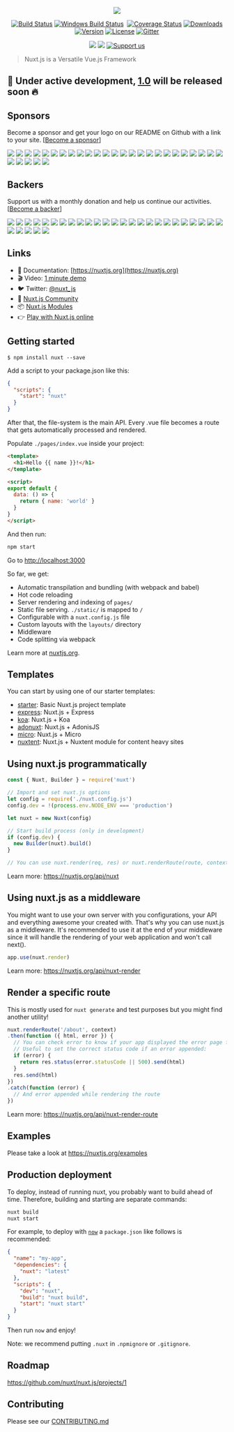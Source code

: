 <p align="center"><img align="center" src="http://imgur.com/V4LtoII.png"/></p>
<p align="center">
  <a href="https://travis-ci.org/nuxt/nuxt.js"><img src="https://img.shields.io/travis/nuxt/nuxt.js/master.svg" alt="Build Status"></a>
  <a href="https://ci.appveyor.com/project/Atinux/nuxt-js"><img src="https://ci.appveyor.com/api/projects/status/gwab06obc6srx9g4?svg=true" alt="Windows Build Status"></a>
  <a href="https://codecov.io/gh/nuxt/nuxt.js"><img src="https://img.shields.io/codecov/c/github/nuxt/nuxt.js/master.svg" alt="Coverage Status"></a>
  <a href="https://www.npmjs.com/package/nuxt"><img src="https://img.shields.io/npm/dm/nuxt.svg" alt="Downloads"></a>
  <a href="https://www.npmjs.com/package/nuxt"><img src="https://img.shields.io/npm/v/nuxt.svg" alt="Version"></a>
  <a href="https://www.npmjs.com/package/nuxt"><img src="https://img.shields.io/npm/l/nuxt.svg" alt="License"></a>
  <a href="https://gitter.im/nuxt/nuxt.js"><img src="https://img.shields.io/badge/GITTER-join%20chat-green.svg" alt="Gitter"></a>
 </p>
 <p align="center">
  <a href="#backers" alt="sponsors on Open Collective"><img src="https://opencollective.com/nuxtjs/backers/badge.svg" /></a>
  <a href="#sponsors" alt="Sponsors on Open Collective"><img src="https://opencollective.com/nuxtjs/sponsors/badge.svg" /></a>
  <a href="https://opencollective.com/nuxtjs"><img src="https://img.shields.io/badge/Support%20us-Open%20Collective-41B883.svg" alt="Support us"></a>

</p>

> Nuxt.js is a Versatile Vue.js Framework

## 🚧 Under active development, [1.0](https://github.com/nuxt/nuxt.js/projects/1) will be released soon :fire:

## Sponsors

Become a sponsor and get your logo on our README on Github with a link to your site. [[Become a sponsor](https://opencollective.com/nuxtjs#sponsor)]

<p>
<a href="https://opencollective.com/nuxtjs/sponsor/0/website" target="_blank" rel="noopener noreferrer"><img src="https://opencollective.com/nuxtjs/sponsor/0/avatar.svg"></a>
<a href="https://opencollective.com/nuxtjs/sponsor/1/website" target="_blank" rel="noopener noreferrer"><img src="https://opencollective.com/nuxtjs/sponsor/1/avatar.svg"></a>
<a href="https://opencollective.com/nuxtjs/sponsor/2/website" target="_blank" rel="noopener noreferrer"><img src="https://opencollective.com/nuxtjs/sponsor/2/avatar.svg"></a>
<a href="https://opencollective.com/nuxtjs/sponsor/3/website" target="_blank" rel="noopener noreferrer"><img src="https://opencollective.com/nuxtjs/sponsor/3/avatar.svg"></a>
<a href="https://opencollective.com/nuxtjs/sponsor/4/website" target="_blank" rel="noopener noreferrer"><img src="https://opencollective.com/nuxtjs/sponsor/4/avatar.svg"></a>
<a href="https://opencollective.com/nuxtjs/sponsor/5/website" target="_blank" rel="noopener noreferrer"><img src="https://opencollective.com/nuxtjs/sponsor/5/avatar.svg"></a>
<a href="https://opencollective.com/nuxtjs/sponsor/6/website" target="_blank" rel="noopener noreferrer"><img src="https://opencollective.com/nuxtjs/sponsor/6/avatar.svg"></a>
<a href="https://opencollective.com/nuxtjs/sponsor/7/website" target="_blank" rel="noopener noreferrer"><img src="https://opencollective.com/nuxtjs/sponsor/7/avatar.svg"></a>
<a href="https://opencollective.com/nuxtjs/sponsor/8/website" target="_blank" rel="noopener noreferrer"><img src="https://opencollective.com/nuxtjs/sponsor/8/avatar.svg"></a>
<a href="https://opencollective.com/nuxtjs/sponsor/9/website" target="_blank" rel="noopener noreferrer"><img src="https://opencollective.com/nuxtjs/sponsor/9/avatar.svg"></a>
<a href="https://opencollective.com/nuxtjs/sponsor/10/website" target="_blank" rel="noopener noreferrer"><img src="https://opencollective.com/nuxtjs/sponsor/10/avatar.svg"></a>
<a href="https://opencollective.com/nuxtjs/sponsor/11/website" target="_blank" rel="noopener noreferrer"><img src="https://opencollective.com/nuxtjs/sponsor/11/avatar.svg"></a>
<a href="https://opencollective.com/nuxtjs/sponsor/12/website" target="_blank" rel="noopener noreferrer"><img src="https://opencollective.com/nuxtjs/sponsor/12/avatar.svg"></a>
<a href="https://opencollective.com/nuxtjs/sponsor/13/website" target="_blank" rel="noopener noreferrer"><img src="https://opencollective.com/nuxtjs/sponsor/13/avatar.svg"></a>
<a href="https://opencollective.com/nuxtjs/sponsor/14/website" target="_blank" rel="noopener noreferrer"><img src="https://opencollective.com/nuxtjs/sponsor/14/avatar.svg"></a>
<a href="https://opencollective.com/nuxtjs/sponsor/15/website" target="_blank" rel="noopener noreferrer"><img src="https://opencollective.com/nuxtjs/sponsor/15/avatar.svg"></a>
<a href="https://opencollective.com/nuxtjs/sponsor/16/website" target="_blank" rel="noopener noreferrer"><img src="https://opencollective.com/nuxtjs/sponsor/16/avatar.svg"></a>
<a href="https://opencollective.com/nuxtjs/sponsor/17/website" target="_blank" rel="noopener noreferrer"><img src="https://opencollective.com/nuxtjs/sponsor/17/avatar.svg"></a>
<a href="https://opencollective.com/nuxtjs/sponsor/18/website" target="_blank" rel="noopener noreferrer"><img src="https://opencollective.com/nuxtjs/sponsor/18/avatar.svg"></a>
<a href="https://opencollective.com/nuxtjs/sponsor/19/website" target="_blank" rel="noopener noreferrer"><img src="https://opencollective.com/nuxtjs/sponsor/19/avatar.svg"></a>
<a href="https://opencollective.com/nuxtjs/sponsor/20/website" target="_blank" rel="noopener noreferrer"><img src="https://opencollective.com/nuxtjs/sponsor/20/avatar.svg"></a>
<a href="https://opencollective.com/nuxtjs/sponsor/21/website" target="_blank" rel="noopener noreferrer"><img src="https://opencollective.com/nuxtjs/sponsor/21/avatar.svg"></a>
<a href="https://opencollective.com/nuxtjs/sponsor/22/website" target="_blank" rel="noopener noreferrer"><img src="https://opencollective.com/nuxtjs/sponsor/22/avatar.svg"></a>
<a href="https://opencollective.com/nuxtjs/sponsor/23/website" target="_blank" rel="noopener noreferrer"><img src="https://opencollective.com/nuxtjs/sponsor/23/avatar.svg"></a>
<a href="https://opencollective.com/nuxtjs/sponsor/24/website" target="_blank" rel="noopener noreferrer"><img src="https://opencollective.com/nuxtjs/sponsor/24/avatar.svg"></a>
<a href="https://opencollective.com/nuxtjs/sponsor/25/website" target="_blank" rel="noopener noreferrer"><img src="https://opencollective.com/nuxtjs/sponsor/25/avatar.svg"></a>
<a href="https://opencollective.com/nuxtjs/sponsor/26/website" target="_blank" rel="noopener noreferrer"><img src="https://opencollective.com/nuxtjs/sponsor/26/avatar.svg"></a>
<a href="https://opencollective.com/nuxtjs/sponsor/27/website" target="_blank" rel="noopener noreferrer"><img src="https://opencollective.com/nuxtjs/sponsor/27/avatar.svg"></a>
<a href="https://opencollective.com/nuxtjs/sponsor/28/website" target="_blank" rel="noopener noreferrer"><img src="https://opencollective.com/nuxtjs/sponsor/28/avatar.svg"></a>
<a href="https://opencollective.com/nuxtjs/sponsor/29/website" target="_blank" rel="noopener noreferrer"><img src="https://opencollective.com/nuxtjs/sponsor/29/avatar.svg"></a>
</p>

## Backers

Support us with a monthly donation and help us continue our activities. [[Become a backer](https://opencollective.com/nuxtjs#backer)]

<p>
<a href="https://opencollective.com/nuxtjs/backer/0/website" target="_blank" rel="noopener noreferrer"><img src="https://opencollective.com/nuxtjs/backer/0/avatar.svg"></a>
<a href="https://opencollective.com/nuxtjs/backer/1/website" target="_blank" rel="noopener noreferrer"><img src="https://opencollective.com/nuxtjs/backer/1/avatar.svg"></a>
<a href="https://opencollective.com/nuxtjs/backer/2/website" target="_blank" rel="noopener noreferrer"><img src="https://opencollective.com/nuxtjs/backer/2/avatar.svg"></a>
<a href="https://opencollective.com/nuxtjs/backer/3/website" target="_blank" rel="noopener noreferrer"><img src="https://opencollective.com/nuxtjs/backer/3/avatar.svg"></a>
<a href="https://opencollective.com/nuxtjs/backer/4/website" target="_blank" rel="noopener noreferrer"><img src="https://opencollective.com/nuxtjs/backer/4/avatar.svg"></a>
<a href="https://opencollective.com/nuxtjs/backer/5/website" target="_blank" rel="noopener noreferrer"><img src="https://opencollective.com/nuxtjs/backer/5/avatar.svg"></a>
<a href="https://opencollective.com/nuxtjs/backer/6/website" target="_blank" rel="noopener noreferrer"><img src="https://opencollective.com/nuxtjs/backer/6/avatar.svg"></a>
<a href="https://opencollective.com/nuxtjs/backer/7/website" target="_blank" rel="noopener noreferrer"><img src="https://opencollective.com/nuxtjs/backer/7/avatar.svg"></a>
<a href="https://opencollective.com/nuxtjs/backer/8/website" target="_blank" rel="noopener noreferrer"><img src="https://opencollective.com/nuxtjs/backer/8/avatar.svg"></a>
<a href="https://opencollective.com/nuxtjs/backer/9/website" target="_blank" rel="noopener noreferrer"><img src="https://opencollective.com/nuxtjs/backer/9/avatar.svg"></a>
<a href="https://opencollective.com/nuxtjs/backer/10/website" target="_blank" rel="noopener noreferrer"><img src="https://opencollective.com/nuxtjs/backer/10/avatar.svg"></a>
<a href="https://opencollective.com/nuxtjs/backer/11/website" target="_blank" rel="noopener noreferrer"><img src="https://opencollective.com/nuxtjs/backer/11/avatar.svg"></a>
<a href="https://opencollective.com/nuxtjs/backer/12/website" target="_blank" rel="noopener noreferrer"><img src="https://opencollective.com/nuxtjs/backer/12/avatar.svg"></a>
<a href="https://opencollective.com/nuxtjs/backer/13/website" target="_blank" rel="noopener noreferrer"><img src="https://opencollective.com/nuxtjs/backer/13/avatar.svg"></a>
<a href="https://opencollective.com/nuxtjs/backer/14/website" target="_blank" rel="noopener noreferrer"><img src="https://opencollective.com/nuxtjs/backer/14/avatar.svg"></a>
<a href="https://opencollective.com/nuxtjs/backer/15/website" target="_blank" rel="noopener noreferrer"><img src="https://opencollective.com/nuxtjs/backer/15/avatar.svg"></a>
<a href="https://opencollective.com/nuxtjs/backer/16/website" target="_blank" rel="noopener noreferrer"><img src="https://opencollective.com/nuxtjs/backer/16/avatar.svg"></a>
<a href="https://opencollective.com/nuxtjs/backer/17/website" target="_blank" rel="noopener noreferrer"><img src="https://opencollective.com/nuxtjs/backer/17/avatar.svg"></a>
<a href="https://opencollective.com/nuxtjs/backer/18/website" target="_blank" rel="noopener noreferrer"><img src="https://opencollective.com/nuxtjs/backer/18/avatar.svg"></a>
<a href="https://opencollective.com/nuxtjs/backer/19/website" target="_blank" rel="noopener noreferrer"><img src="https://opencollective.com/nuxtjs/backer/19/avatar.svg"></a>
<a href="https://opencollective.com/nuxtjs/backer/20/website" target="_blank" rel="noopener noreferrer"><img src="https://opencollective.com/nuxtjs/backer/20/avatar.svg"></a>
<a href="https://opencollective.com/nuxtjs/backer/21/website" target="_blank" rel="noopener noreferrer"><img src="https://opencollective.com/nuxtjs/backer/21/avatar.svg"></a>
<a href="https://opencollective.com/nuxtjs/backer/22/website" target="_blank" rel="noopener noreferrer"><img src="https://opencollective.com/nuxtjs/backer/22/avatar.svg"></a>
<a href="https://opencollective.com/nuxtjs/backer/23/website" target="_blank" rel="noopener noreferrer"><img src="https://opencollective.com/nuxtjs/backer/23/avatar.svg"></a>
<a href="https://opencollective.com/nuxtjs/backer/24/website" target="_blank" rel="noopener noreferrer"><img src="https://opencollective.com/nuxtjs/backer/24/avatar.svg"></a>
<a href="https://opencollective.com/nuxtjs/backer/25/website" target="_blank" rel="noopener noreferrer"><img src="https://opencollective.com/nuxtjs/backer/25/avatar.svg"></a>
<a href="https://opencollective.com/nuxtjs/backer/26/website" target="_blank" rel="noopener noreferrer"><img src="https://opencollective.com/nuxtjs/backer/26/avatar.svg"></a>
<a href="https://opencollective.com/nuxtjs/backer/27/website" target="_blank" rel="noopener noreferrer"><img src="https://opencollective.com/nuxtjs/backer/27/avatar.svg"></a>
<a href="https://opencollective.com/nuxtjs/backer/28/website" target="_blank" rel="noopener noreferrer"><img src="https://opencollective.com/nuxtjs/backer/28/avatar.svg"></a>
<a href="https://opencollective.com/nuxtjs/backer/29/website" target="_blank" rel="noopener noreferrer"><img src="https://opencollective.com/nuxtjs/backer/29/avatar.svg"></a>
</p>

## Links

- 📘 Documentation: [https://nuxtjs.org](https://nuxtjs.org)
- 🎬 Video: [1 minute demo](https://www.youtube.com/watch?v=kmf-p-pTi40)
- 🐦 Twitter: [@nuxt_js](https://twitter.com/nuxt_js)
- 👥 [Nuxt.js Community](https://github.com/nuxt-community)
- 📦 [Nuxt.js Modules](https://github.com/nuxt-community/modules)
- 👉 [Play with Nuxt.js online](https://glitch.com/edit/#!/nuxt-hello-world)

## Getting started

```
$ npm install nuxt --save
```

Add a script to your package.json like this:

```json
{
  "scripts": {
    "start": "nuxt"
  }
}
```

After that, the file-system is the main API. Every .vue file becomes a route that gets automatically processed and rendered.

Populate `./pages/index.vue` inside your project:

```html
<template>
  <h1>Hello {{ name }}!</h1>
</template>

<script>
export default {
  data: () => {
    return { name: 'world' }
  }
}
</script>
```

And then run:
```bash
npm start
```

Go to [http://localhost:3000](http://localhost:3000)

So far, we get:

- Automatic transpilation and bundling (with webpack and babel)
- Hot code reloading
- Server rendering and indexing of `pages/`
- Static file serving. `./static/` is mapped to `/`
- Configurable with a `nuxt.config.js` file
- Custom layouts with the `layouts/` directory
- Middleware
- Code splitting via webpack

Learn more at [nuxtjs.org](https://nuxtjs.org).

## Templates

You can start by using one of our starter templates:
- [starter](https://github.com/nuxt-community/starter-template): Basic Nuxt.js project template
- [express](https://github.com/nuxt-community/express-template): Nuxt.js + Express
- [koa](https://github.com/nuxt-community/koa-template): Nuxt.js + Koa
- [adonuxt](https://github.com/nuxt-community/adonuxt-template): Nuxt.js + AdonisJS
- [micro](https://github.com/nuxt-community/micro-template): Nuxt.js + Micro
- [nuxtent](https://github.com/nuxt-community/nuxtent-template): Nuxt.js + Nuxtent module for content heavy sites

## Using nuxt.js programmatically

```js
const { Nuxt, Builder } = require('nuxt')

// Import and set nuxt.js options
let config = require('./nuxt.config.js')
config.dev = !(process.env.NODE_ENV === 'production')

let nuxt = new Nuxt(config)

// Start build process (only in development)
if (config.dev) {
  new Builder(nuxt).build()
}

// You can use nuxt.render(req, res) or nuxt.renderRoute(route, context)
```

Learn more: https://nuxtjs.org/api/nuxt

## Using nuxt.js as a middleware

You might want to use your own server with you configurations, your API and everything awesome your created with. That's why you can use nuxt.js as a middleware. It's recommended to use it at the end of your middleware since it will handle the rendering of your web application and won't call next().

```js
app.use(nuxt.render)
```

Learn more: https://nuxtjs.org/api/nuxt-render

## Render a specific route

This is mostly used for `nuxt generate` and test purposes but you might find another utility!

```js
nuxt.renderRoute('/about', context)
.then(function ({ html, error }) {
  // You can check error to know if your app displayed the error page for this route
  // Useful to set the correct status code if an error appended:
  if (error) {
    return res.status(error.statusCode || 500).send(html)
  }
  res.send(html)
})
.catch(function (error) {
  // And error appended while rendering the route
})
```

Learn more: https://nuxtjs.org/api/nuxt-render-route

## Examples

Please take a look at https://nuxtjs.org/examples

## Production deployment

To deploy, instead of running nuxt, you probably want to build ahead of time. Therefore, building and starting are separate commands:

```bash
nuxt build
nuxt start
```

For example, to deploy with [`now`](https://zeit.co/now) a `package.json` like follows is recommended:
```json
{
  "name": "my-app",
  "dependencies": {
    "nuxt": "latest"
  },
  "scripts": {
    "dev": "nuxt",
    "build": "nuxt build",
    "start": "nuxt start"
  }
}
```
Then run `now` and enjoy!

Note: we recommend putting `.nuxt` in `.npmignore` or `.gitignore`.

## Roadmap

https://github.com/nuxt/nuxt.js/projects/1

## Contributing
Please see our [CONTRIBUTING.md](./CONTRIBUTING.md)
